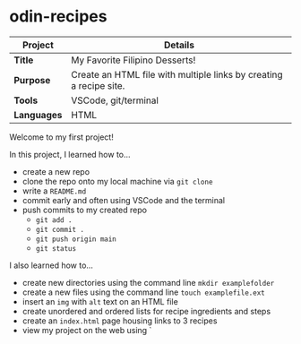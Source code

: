 # odin-recipes

| Project | Details |
| --- | --- |
| **Title** | My Favorite Filipino Desserts! |
| **Purpose** | Create an HTML file with multiple links by creating a recipe site. |
| **Tools** | VSCode, git/terminal |
| **Languages** | HTML |

Welcome to my first project! 

In this project, I learned how to...
- create a new repo
- clone the repo onto my local machine via `git clone`
- write a `README.md`
- commit early and often using VSCode and the terminal
- push commits to my created repo
    - `git add .`
    - `git commit .`
    - `git push origin main`
    - `git status`

I also learned how to...
- create new directories using the command line `mkdir examplefolder`
- create a new files using the command line `touch examplefile.ext`
- insert an `img` with `alt` text on an HTML file
- create unordered and ordered lists for recipe ingredients and steps
- create an `index.html` page housing links to 3 recipes
- view my project on the web using `







